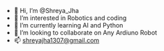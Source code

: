 - 👋 Hi, I’m @Shreya_Jha
- 👀 I’m interested in Robotics and coding
- 🌱 I’m currently learning AI and Python
- 💞️ I’m looking to collaborate on Any Ardiuno Robot 
- 📫 shreyajha1307@gmail.com

<!---
ShreyaSwaraj/ShreyaSwaraj is a ✨ special ✨ repository because its `README.md` (this file) appears on your GitHub profile.
You can click the Preview link to take a look at your changes.
--->

